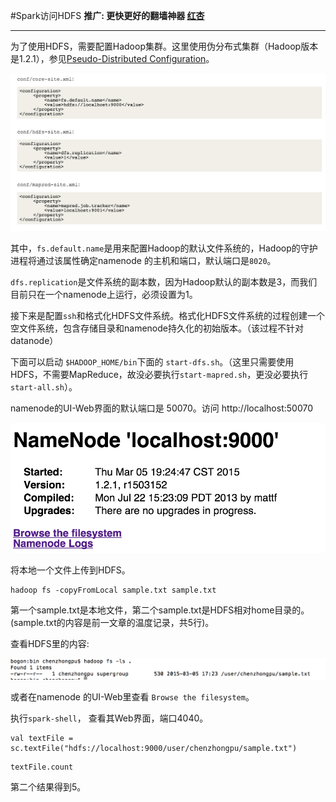 #Spark访问HDFS
**推广: 更快更好的翻墙神器 [红杏]( http://honx.in/i/VPZdDZnKEyd7byzB)**

---
为了使用HDFS，需要配置Hadoop集群。这里使用伪分布式集群（Hadoop版本是1.2.1），参见[Pseudo-Distributed Configuration](http://hadoop.apache.org/docs/r1.2.1/single_node_setup.html)。

![hdfs](hdfs-config.png)

其中，`fs.default.name`是用来配置Hadoop的默认文件系统的，Hadoop的守护进程将通过该属性确定namenode 的主机和端口，默认端口是`8020`。


`dfs.replication`是文件系统的副本数，因为Hadoop默认的副本数是3，而我们目前只在一个namenode上运行，必须设置为1。

接下来是配置`ssh`和格式化HDFS文件系统。格式化HDFS文件系统的过程创建一个空文件系统，包含存储目录和namenode持久化的初始版本。（该过程不针对datanode）

下面可以启动 `$HADOOP_HOME/bin`下面的 `start-dfs.sh`。（这里只需要使用HDFS，不需要MapReduce，故没必要执行`start-mapred.sh`，更没必要执行`start-all.sh`）。

namenode的UI-Web界面的默认端口是 50070。访问 http://localhost:50070

![namenode](namenode.png)

将本地一个文件上传到HDFS。

```
hadoop fs -copyFromLocal sample.txt sample.txt
```

第一个sample.txt是本地文件，第二个sample.txt是HDFS相对home目录的。
(sample.txt的内容是前一文章的温度记录，共5行)。


查看HDFS里的内容:

![ls](ls.png)

或者在namenode 的UI-Web里查看 `Browse the filesystem`。

执行`spark-shell`，
查看其Web界面，端口4040。

```
val textFile = sc.textFile("hdfs://localhost:9000/user/chenzhongpu/sample.txt")
```

```
textFile.count
```
第二个结果得到5。